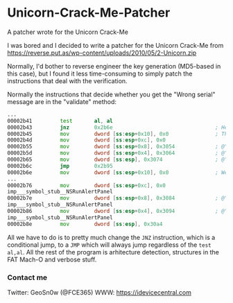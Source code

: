 # Unicorn-Crack-Me-Patcher

A patcher wrote for the Unicorn Crack-Me

I was bored and I decided to write a patcher for the Unicorn Crack-Me from https://reverse.put.as/wp-content/uploads/2010/05/2-Unicorn.zip

Normally, I'd bother to reverse engineer the key generation (MD5-based in this case), but I found it less time-consuming to simply patch the instructions that deal with the verification.

Normally the instructions that decide whether you get the "Wrong serial" message are in the "validate" method:
```asm
...
00002b41         test       al, al
00002b43         jnz        0x2b6e                                 ; Here's the conditional jump based on the previous comparison
00002b45         mov        dword [ss:esp+0x10], 0x0               ; The afore "JNZ" isn't executed so we go here and here's the Fail case
00002b4d         mov        dword [ss:esp+0xc], 0x0
00002b55         mov        dword [ss:esp+0x8], 0x3054             ; @"Try again"
00002b5d         mov        dword [ss:esp+0x4], 0x3064             ; @"The serial is not valid."
00002b65         mov        dword [ss:esp], 0x3074                 ; @"Error!"
00002b6c         jmp        0x2b95
00002b6e         mov        dword [ss:esp+0x10], 0x0               ; We're on the good scenario theritory
...
00002b76         mov        dword [ss:esp+0xc], 0x0               
imp___symbol_stub__NSRunAlertPanel
00002b7e         mov        dword [ss:esp+0x8], 0x3084             ; @"OK"
imp___symbol_stub__NSRunAlertPanel
00002b86         mov        dword [ss:esp+0x4], 0x3094             ; @"The serial is valid."
imp___symbol_stub__NSRunAlertPanel
00002b8e         mov        dword [ss:esp], 0x30a4
```
All we have to do is to pretty much change the `JNZ` instruction, which is a conditional jump, to a `JMP` which will always jump regardless of the `test al,al`.
All the rest of the program is arhitecture detection, structures in the FAT Mach-O and verbose stuff.

### Contact me
Twitter: GeoSn0w (@FCE365)
WWW: https://idevicecentral.com
